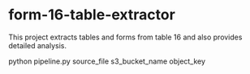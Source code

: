# form-16-table-extractor
This project extracts tables and forms from table 16 and also provides detailed analysis.

python pipeline.py source_file s3_bucket_name object_key
